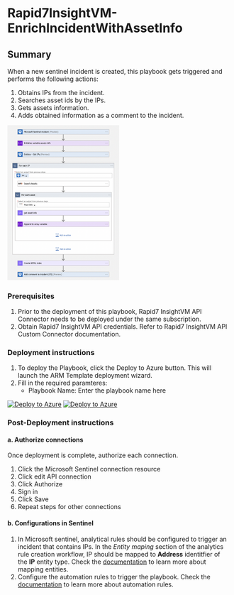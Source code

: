 # Rapid7InsightVM-EnrichIncidentWithAssetInfo

## Summary

When a new sentinel incident is created, this playbook gets triggered and performs the following actions:

1. Obtains IPs from the incident.
2. Searches asset ids by the IPs.
3. Gets assets information.
4. Adds obtained information as a comment to the incident.

<img src="./playbook_screenshot.png" width="50%"/><br>

### Prerequisites

1. Prior to the deployment of this playbook, Rapid7 InsightVM API Connector needs to be deployed under the same subscription.
2. Obtain Rapid7 InsightVM API credentials. Refer to Rapid7 InsightVM API Custom Connector documentation.

### Deployment instructions

1. To deploy the Playbook, click the Deploy to Azure button. This will launch the ARM Template deployment wizard.
2. Fill in the required paramteres:
    * Playbook Name: Enter the playbook name here

[![Deploy to Azure](https://aka.ms/deploytoazurebutton)](https://portal.azure.com/#create/Microsoft.Template/uri/https%3A%2F%2Fraw.githubusercontent.com%2FAzure%2FAzure-Sentinel%2Fmaster%2FSolutions%2FRapid7InsightVM%2FPlaybooks%2FPlaybooks%2FRapid7InsightVM-EnrichIncidentWithAssetInfo%2Fazuredeploy.json) [![Deploy to Azure](https://aka.ms/deploytoazuregovbutton)](https://portal.azure.us/#create/Microsoft.Template/uri/https%3A%2F%2Fraw.githubusercontent.com%2FAzure%2FAzure-Sentinel%2Fmaster%2FSolutions%2FRapid7InsightVM%2FPlaybooks%2FPlaybooks%2FRapid7InsightVM-EnrichIncidentWithAssetInfo%2Fazuredeploy.json)

### Post-Deployment instructions

#### a. Authorize connections

Once deployment is complete, authorize each connection.

1. Click the Microsoft Sentinel connection resource
2. Click edit API connection
3. Click Authorize
4. Sign in
5. Click Save
6. Repeat steps for other connections

#### b. Configurations in Sentinel

1. In Microsoft sentinel, analytical rules should be configured to trigger an incident that contains IPs. In the *Entity maping* section of the analytics rule creation workflow, IP should be mapped to **Address** identitfier of the **IP** entity type. Check the [documentation](https://docs.microsoft.com/azure/sentinel/map-data-fields-to-entities) to learn more about mapping entities.
2. Configure the automation rules to trigger the playbook. Check the [documentation](https://docs.microsoft.com/azure/sentinel/tutorial-respond-threats-playbook) to learn more about automation rules.
